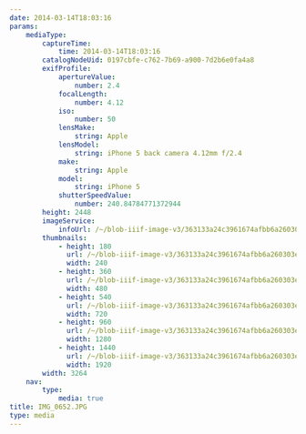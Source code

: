 ```yaml
---
date: 2014-03-14T18:03:16
params:
    mediaType:
        captureTime:
            time: 2014-03-14T18:03:16
        catalogNodeUid: 0197cbfe-c762-7b69-a900-7d2b6e0fa4a8
        exifProfile:
            apertureValue:
                number: 2.4
            focalLength:
                number: 4.12
            iso:
                number: 50
            lensMake:
                string: Apple
            lensModel:
                string: iPhone 5 back camera 4.12mm f/2.4
            make:
                string: Apple
            model:
                string: iPhone 5
            shutterSpeedValue:
                number: 240.84784771372944
        height: 2448
        imageService:
            infoUrl: /~/blob-iiif-image-v3/363133a24c3961674afbb6a260303ea3f5757a304c48a7706d717bc4c19fa23b/info.json
        thumbnails:
            - height: 180
              url: /~/blob-iiif-image-v3/363133a24c3961674afbb6a260303ea3f5757a304c48a7706d717bc4c19fa23b/full/240%2C180/0/default.jpg
              width: 240
            - height: 360
              url: /~/blob-iiif-image-v3/363133a24c3961674afbb6a260303ea3f5757a304c48a7706d717bc4c19fa23b/full/480%2C360/0/default.jpg
              width: 480
            - height: 540
              url: /~/blob-iiif-image-v3/363133a24c3961674afbb6a260303ea3f5757a304c48a7706d717bc4c19fa23b/full/720%2C540/0/default.jpg
              width: 720
            - height: 960
              url: /~/blob-iiif-image-v3/363133a24c3961674afbb6a260303ea3f5757a304c48a7706d717bc4c19fa23b/full/1280%2C960/0/default.jpg
              width: 1280
            - height: 1440
              url: /~/blob-iiif-image-v3/363133a24c3961674afbb6a260303ea3f5757a304c48a7706d717bc4c19fa23b/full/1920%2C1440/0/default.jpg
              width: 1920
        width: 3264
    nav:
        type:
            media: true
title: IMG_0652.JPG
type: media
---
```

